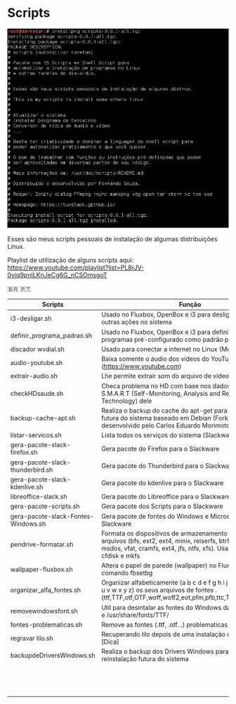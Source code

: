 # Scripts

![](https://github.com/tuxslack/scripts/blob/master/pacote%20scripts.png)


Esses são meus scripts pessoais de instalação de algumas distribuições Linux.

Playlist de utilização de alguns scripts aqui: https://www.youtube.com/playlist?list=PL8rJV-0viq9pnILKnJeCg6G_nCSOmsgoT

 🇧🇷 🇵🇹
 

|    Scripts                           |                                                     Função                                                                  |
|--------------------------------------|-----------------------------------------------------------------------------------------------------------------------------|
|    i3-desligar.sh                    | Usado no Fluxbox, OpenBox e i3 para desligar, reiniciar e outras ações no sistema                                           |
|    definir_programa_padrao.sh        | Usado no Fluxbox, OpenBox e i3 para definir uma série de programas pré-configurado como padrão para o sistema               |
|    discador wvdial.sh                | Usado para conectar a internet no Linux (Modem 3G)                                                                         |
|    audio-youtube.sh                  | Baixa somente o áudio dos videos do YouTube (https://www.youtube.com)                                                       |
|    extrair-audio.sh                  | Lhe permite extrair som do arquivo de vídeo.                                                                                |
|    checkHDsaude.sh                   | Checa problema no HD com base nos dados da propria S.M.A.R.T  (Self-Monitoring, Analysis and Reporting Technology)  dele    |
|    backup-cache-apt.sh               | Realiza o backup do cache do apt-get para uma instalação futura do sistema baseado em Debian (Fork do script desenvolvido pelo Carlos Eduardo Morimoto).                                                                                                                                                   |
|    listar-servicos.sh                | Lista todos os serviços do sistema (Slackware e derivados).                                                                 |
|    gera-pacote-slack-firefox.sh      | Gera pacote do Firefox para o Slackware                                                                                     |
|    gera-pacote-slack-thunderbird.sh  | Gera pacote do Thunderbird para o Slackware                                                                                 |
|    gera-pacote-slack-kdenlive.sh     | Gera pacote do kdenlive para o Slackware                                                                                    |
|    libreoffice-slack.sh              | Gera pacote do Libreoffice para o Slackware                                                                                 |
|    gera-pacote-scripts.sh            | Gera pacote dos Scripts para o Slackware                                                                                    |
|    gera-pacote-slack-Fontes-Windows.sh | Gera pacote de fontes do Windows e Microsoft Office para o Slackware                                                                         |
|    pendrive-formatar.sh              | Formata os dispositivos de armazenamento nos sistema de arquivos (bfs, ext2, ext4, minix, reiserfs, btrfs, ext3, fat, msdos, vfat, cramfs, ext4, jfs, ntfs, xfs). Usa o dd, wipefs, cfdisk e mkfs                                                                                                       |
|    wallpaper-fluxbox.sh              | Altera o papel de parede (wallpaper) no Fluxbox usando o comando fbsetbg                                                    |
|    organizar_alfa_fontes.sh          | Organizar alfabeticamente (a b c d e f g h i j k l m n o p q r s t u v w x y z) os seus arquivos de fontes .{ttf,TTF,otf,OTF,woff,woff2,eot,pfm,pfb,ttc,TTC,afm,fon,FON}                            |
|    removewindowsfont.sh              | Util para desintalar as fontes do Windows das pastas ~/.fonts e /usr/share/fonts/TTF/                                       |
|    fontes-problematicas.sh           | Remove as fontes (.ttf, .otf...) problematicas do sistema                                                                   |
|    regravar lilo.sh                  | Recuperando lilo depois de uma instalação do Windows [Dica]                                                                 |
|    backupdeDriversWindows.sh         | Realiza o backup dos Drivers Windows para uma reinstalação futura do sistema                                                |
|      |                            |
|      |                            |
|      |                            |
|      |                            |
|      |                            |
|      |                            |
|      |                            |
|      |                            |
|      |                            |
|      |                            |
|      |                            |
|      |                            |
|      |                            |
|      |                            |

